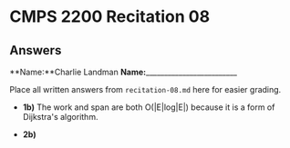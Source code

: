 # CMPS 2200 Recitation 08

## Answers

**Name:**Charlie Landman
**Name:**_________________________


Place all written answers from `recitation-08.md` here for easier grading.



- **1b)**
The work and span are both O(|E|log|E|) because it is a form of Dijkstra's algorithm.


- **2b)**

